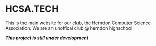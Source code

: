 # HCSA.TECH

This is the main website for our club, the Herndon Computer Science Association.
We are an unoffical club @ herndon highschool


***This project is still under development***
